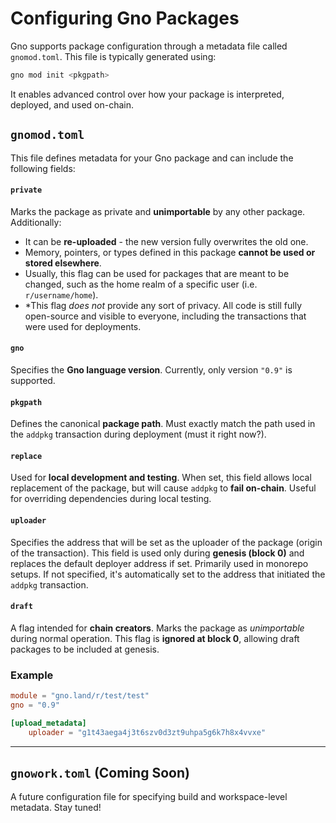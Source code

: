 # Configuring Gno Packages

Gno supports package configuration through a metadata file called `gnomod.toml`.
This file is typically generated using:

```bash
gno mod init <pkgpath>
```

It enables advanced control over how your package is interpreted, deployed, and 
used on-chain.

## `gnomod.toml`

This file defines metadata for your Gno package and can include the following fields:

#### `private`

Marks the package as private and **unimportable** by any other package. Additionally:
- It can be **re-uploaded** - the new version fully overwrites the old one.
- Memory, pointers, or types defined in this package **cannot be used or stored elsewhere**.
- Usually, this flag can be used for packages that are meant to be changed,
such as the home realm of a specific user (i.e. `r/username/home`). 
- *This flag _does not_ provide any sort of privacy. All code is still fully
open-source and visible to everyone, including the transactions that were used for deployments.

#### `gno`  

Specifies the **Gno language version**. Currently, only version `"0.9"` is supported.

#### `pkgpath`  

Defines the canonical **package path**. Must exactly match the path used in the
`addpkg` transaction during deployment (must it right now?).

#### `replace`

Used for **local development and testing**. When set, this field allows local 
replacement of the package, but will cause `addpkg` to **fail on-chain**. Useful
for overriding dependencies during local testing.

#### `uploader`  

Specifies the address that will be set as the uploader of the package (origin 
of the transaction). This field is used only during **genesis (block 0)** and
replaces the default deployer address if set. Primarily used in monorepo setups.
If not specified, it's automatically set to the address that initiated the `addpkg`
transaction.

#### `draft`  

A flag intended for **chain creators**. Marks the package as *unimportable*
during normal operation. This flag is **ignored at block 0**, allowing draft
packages to be included at genesis.

### Example

```toml
module = "gno.land/r/test/test"
gno = "0.9"

[upload_metadata]
    uploader = "g1t43aega4j3t6szv0d3zt9uhpa5g6k7h8x4vvxe"
```

---

## `gnowork.toml` (Coming Soon)

A future configuration file for specifying build and workspace-level metadata. Stay tuned!
